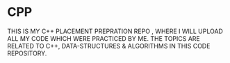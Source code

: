 # CPP

THIS IS MY C++ PLACEMENT PREPRATION REPO , WHERE I WILL UPLOAD ALL MY CODE WHICH WERE PRACTICED BY ME. 
THE TOPICS ARE RELATED TO C++, DATA-STRUCTURES & ALGORITHMS IN THIS CODE REPOSITORY.

